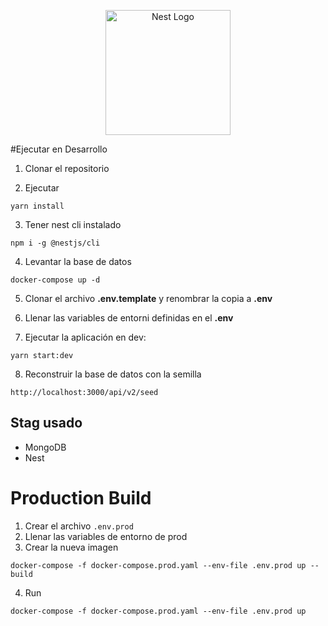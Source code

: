 <p align="center">
  <a href="http://nestjs.com/" target="blank"><img src="https://nestjs.com/img/logo-small.svg" width="200" alt="Nest Logo" /></a>
</p>

#Ejecutar en Desarrollo
1. Clonar el repositorio

2. Ejecutar
```
yarn install
```

3. Tener nest cli instalado
```
npm i -g @nestjs/cli
```

4. Levantar la base de datos
```
docker-compose up -d
```


5. Clonar el archivo __.env.template__ y renombrar la copia a __.env__

6. Llenar las variables de entorni definidas en el __.env__

7. Ejecutar la aplicación en dev:
```
yarn start:dev
```

8. Reconstruir la base de datos con la semilla 
```
http://localhost:3000/api/v2/seed
```

## Stag usado
* MongoDB
* Nest

# Production Build
1. Crear el archivo ```.env.prod```
2. Llenar las variables de entorno de prod
3. Crear la nueva imagen
```
docker-compose -f docker-compose.prod.yaml --env-file .env.prod up --build
```
4. Run
```
docker-compose -f docker-compose.prod.yaml --env-file .env.prod up
```
